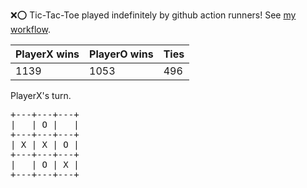 :x::o: Tic-Tac-Toe played indefinitely by github action runners! See [my workflow](.github/workflows/play.yaml).

|PlayerX wins|PlayerO wins|Ties|
|-|-|-|
|1139|1053|496|

PlayerX's turn.

<pre>
+---+---+---+
|   | O |   |
+---+---+---+
| X | X | O |
+---+---+---+
|   | O | X |
+---+---+---+
</pre>